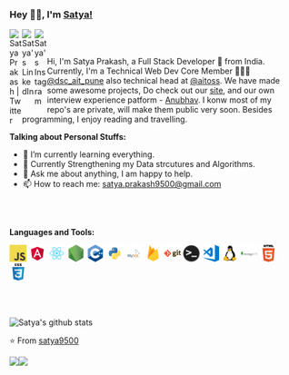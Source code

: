 ### Hey 👋🏽, I'm [Satya!](https://www.linkedin.com/in/satya-prakash-0a982a130/) 

<a href="https://twitter.com/satyaprakash952">
  <img align="left" alt="Satya Prakash | Twitter" width="22px" src="https://cdn.jsdelivr.net/npm/simple-icons@v3/icons/twitter.svg" />
</a>
<a href="https://www.linkedin.com/in/satya-prakash-0a982a130/">
  <img align="left" alt="Satya's LinkedIn" width="22px" src="https://cdn.jsdelivr.net/npm/simple-icons@v3/icons/linkedin.svg" />
</a>
<a href="https://www.instagram.com/hey_satya._/">
  <img align="left" alt="Satya's Instagram" width="22px" src="https://cdn.jsdelivr.net/npm/simple-icons@v3/icons/instagram.svg" />
</a>

<br />
<br />

Hi, I'm Satya Prakash, a Full Stack Developer 🚀 from India. Currently, I'm a Technical Web Dev Core Member 🙍🏽‍♂️ [@dsc_ait_pune](https://github.com/orgs/DSC-AIT-Pune) also technical head at [@aitoss](https://github.com/orgs/aitoss). We have made some awesome projects, Do check out our [site](https://aitoss.club), and our own interview experience patform - [Anubhav](https://anubhav.aitoss.club). I konw most of my repo's are private, will make them public very soon. Besides programming, I enjoy reading and travelling.

  
**Talking about Personal Stuffs:**

- 🌱 I’m currently learning everything.
- 🤔 Currently Strengthening my Data strcutures and Algorithms.
- 💬 Ask me about anything, I am happy to help.
- 📫 How to reach me: satya.prakash9500@gmail.com

<br />
<br />

**Languages and Tools:**  

<code><img height="30" src="https://raw.githubusercontent.com/github/explore/80688e429a7d4ef2fca1e82350fe8e3517d3494d/topics/javascript/javascript.png"></code>
<code><img height="30" src="https://raw.githubusercontent.com/github/explore/80688e429a7d4ef2fca1e82350fe8e3517d3494d/topics/angular/angular.png"></code>
<code><img height="30" src="https://raw.githubusercontent.com/github/explore/80688e429a7d4ef2fca1e82350fe8e3517d3494d/topics/react/react.png"></code>
<code><img height="30" src="https://raw.githubusercontent.com/github/explore/80688e429a7d4ef2fca1e82350fe8e3517d3494d/topics/nodejs/nodejs.png"></code>
<code><img height="30" src="https://raw.githubusercontent.com/github/explore/80688e429a7d4ef2fca1e82350fe8e3517d3494d/topics/cpp/cpp.png"></code>
<code><img height="30" src="https://raw.githubusercontent.com/github/explore/80688e429a7d4ef2fca1e82350fe8e3517d3494d/topics/python/python.png"></code>
<code><img height="30" src="https://raw.githubusercontent.com/github/explore/80688e429a7d4ef2fca1e82350fe8e3517d3494d/topics/mysql/mysql.png"></code>
<code><img height="30" src="https://raw.githubusercontent.com/github/explore/80688e429a7d4ef2fca1e82350fe8e3517d3494d/topics/firebase/firebase.png"></code>
<code><img height="30" src="https://raw.githubusercontent.com/github/explore/80688e429a7d4ef2fca1e82350fe8e3517d3494d/topics/git/git.png"></code>
<code><img height="30" src="https://raw.githubusercontent.com/github/explore/80688e429a7d4ef2fca1e82350fe8e3517d3494d/topics/terminal/terminal.png"></code>
<code><img height="30" src="https://raw.githubusercontent.com/github/explore/80688e429a7d4ef2fca1e82350fe8e3517d3494d/topics/visual-studio-code/visual-studio-code.png"></code>
<code><img height="30" src="https://raw.githubusercontent.com/github/explore/80688e429a7d4ef2fca1e82350fe8e3517d3494d/topics/linux/linux.png"></code>
<code><img height="30" src="https://raw.githubusercontent.com/github/explore/80688e429a7d4ef2fca1e82350fe8e3517d3494d/topics/mongodb/mongodb.png"></code>
<code><img height="30" src="https://raw.githubusercontent.com/github/explore/80688e429a7d4ef2fca1e82350fe8e3517d3494d/topics/html/html.png"></code>
<code><img height="30" src="https://raw.githubusercontent.com/github/explore/80688e429a7d4ef2fca1e82350fe8e3517d3494d/topics/css/css.png"></code>

<br /><br />

![Satya's github stats](https://github-readme-stats.vercel.app/api?username=satya9500&show_icons=true)

⭐️ From [satya9500](https://github.com/satya9500)


<a href="https://github.com/satya9500/leetcode_scrapper">
  <img align="left" src="https://github-readme-stats.vercel.app/api/pin/?username=satya9500&repo=leetcode_scrapper" />
</a>

<a href="https://github.com/satya9500/rePlastik_backend">
  <img align="left" src="https://github-readme-stats.vercel.app/api/pin/?username=satya9500&repo=rePlastik_backend" />
</a>
